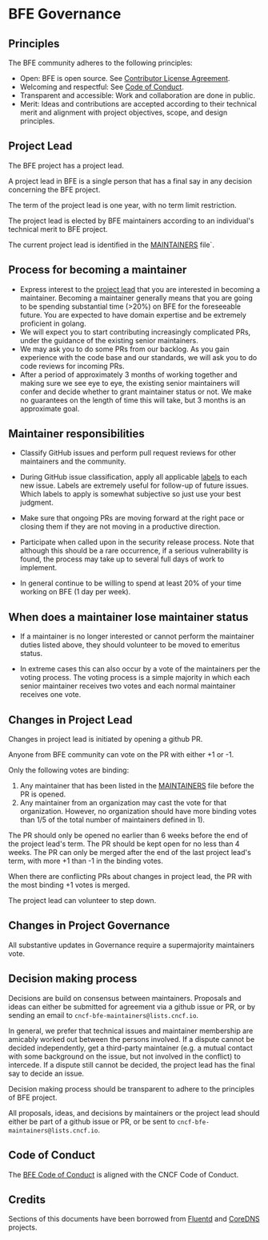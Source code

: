 # BFE Governance

## Principles

The BFE community adheres to the following principles:
- Open: BFE is open source. See [Contributor License Agreement](https://cla-assistant.io/bfenetworks/bfe).
- Welcoming and respectful: See [Code of Conduct](CODE_OF_CONDUCT.md).
- Transparent and accessible: Work and collaboration are done in public.
- Merit: Ideas and contributions are accepted according to their technical merit and alignment with project objectives, scope, and design principles.


## Project Lead

The BFE project has a project lead.

A project lead in BFE is a single person that has a final say in any decision concerning the BFE project.

The term of the project lead is one year, with no term limit restriction.

The project lead is elected by BFE maintainers according to an individual's technical merit to BFE project.

The current project lead is identified in the [MAINTAINERS](MAINTAINERS.md) file`.


## Process for becoming a maintainer

* Express interest to the [project lead](MAINTAINERS.md) that you are interested in becoming a
  maintainer. Becoming a maintainer generally means that you are going to be spending substantial
  time (>20%) on BFE for the foreseeable future. You are expected to have domain expertise and be extremely
  proficient in golang. 
* We will expect you to start contributing increasingly complicated PRs, under the guidance
  of the existing senior maintainers.
* We may ask you to do some PRs from our backlog. As you gain experience with the code base and our standards, 
  we will ask you to do code reviews for incoming PRs.
* After a period of approximately 3 months of working together and making sure we see eye to eye,
  the existing senior maintainers will confer and decide whether to grant maintainer status or not.
  We make no guarantees on the length of time this will take, but 3 months is an approximate
  goal.


## Maintainer responsibilities

* Classify GitHub issues and perform pull request reviews for other maintainers and the community.

* During GitHub issue classification, apply all applicable [labels](https://github.com/bfenetworks/bfe/labels)
  to each new issue. Labels are extremely useful for follow-up of future issues. Which labels to apply
  is somewhat subjective so just use your best judgment. 

* Make sure that ongoing PRs are moving forward at the right pace or closing them if they are not
  moving in a productive direction.

* Participate when called upon in the security release process. Note
  that although this should be a rare occurrence, if a serious vulnerability is found, the process
  may take up to several full days of work to implement.

* In general continue to be willing to spend at least 20% of your time working on BFE (1 day per week).


## When does a maintainer lose maintainer status

* If a maintainer is no longer interested or cannot perform the maintainer duties listed above, they
should volunteer to be moved to emeritus status. 

* In extreme cases this can also occur by a vote of the maintainers per the voting process. The voting 
process is a simple majority in which each senior maintainer receives two votes and each normal maintainer 
receives one vote.


## Changes in Project Lead

Changes in project lead is initiated by opening a github PR.

Anyone from BFE community can vote on the PR with either +1 or -1.

Only the following votes are binding:
1) Any maintainer that has been listed in the [MAINTAINERS](MAINTAINERS.md) file before the PR is opened.
2) Any maintainer from an organization may cast the vote for that organization. However, no organization
should have more binding votes than 1/5 of the total number of maintainers defined in 1).

The PR should only be opened no earlier than 6 weeks before the end of the project lead's term.
The PR should be kept open for no less than 4 weeks. The PR can only be merged after the end of the
last project lead's term, with more +1 than -1 in the binding votes.

When there are conflicting PRs about changes in project lead, the PR with the most binding +1 votes is merged.

The project lead can volunteer to step down.


## Changes in Project Governance
All substantive updates in Governance require a supermajority maintainers vote.


## Decision making process

Decisions are build on consensus between maintainers.
Proposals and ideas can either be submitted for agreement via a github issue or PR,
or by sending an email to `cncf-bfe-maintainers@lists.cncf.io`.

In general, we prefer that technical issues and maintainer membership are amicably worked out between the persons involved.
If a dispute cannot be decided independently, get a third-party maintainer (e.g. a mutual contact with some background
on the issue, but not involved in the conflict) to intercede.
If a dispute still cannot be decided, the project lead has the final say to decide an issue.

Decision making process should be transparent to adhere to the principles of BFE project.

All proposals, ideas, and decisions by maintainers or the project lead
should either be part of a github issue or PR, or be sent to `cncf-bfe-maintainers@lists.cncf.io`.


## Code of Conduct

The [BFE Code of Conduct](CODE_OF_CONDUCT.md) is aligned with the CNCF Code of Conduct.


## Credits

Sections of this documents have been borrowed from [Fluentd](https://github.com/fluent/fluentd/blob/master/GOVERNANCE.md) and [CoreDNS](https://github.com/coredns/coredns/blob/master/GOVERNANCE.md) projects.

